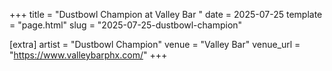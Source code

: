 +++
title = "Dustbowl Champion at Valley Bar "
date = 2025-07-25
template = "page.html"
slug = "2025-07-25-dustbowl-champion"

[extra]
artist = "Dustbowl Champion"
venue = "Valley Bar"
venue_url = "https://www.valleybarphx.com/"
+++
